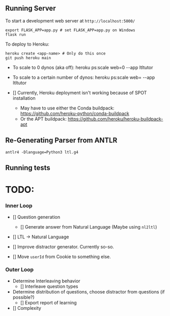 
## Running Server

To start a development web server at `http://localhost:5000/`
```
export FLASK_APP=app.py # set FLASK_APP=app.py on Windows
flask run
```

To deploy to Heroku:

```
heroku create <app-name> # Only do this once
git push heroku main
```

- To scale to 0 dynos (aka off): heroku ps:scale web=0 --app ltltutor
- To scale to a certain number of dynos: heroku ps:scale web=<n> --app ltltutor

- [] Currently, Heroku deployment isn't working because of SPOT installation
  - May have to use either the Conda buildpack: https://github.com/heroku-python/conda-buildpack
  - Or the APT buildpack: https://github.com/heroku/heroku-buildpack-apt


## Re-Generating Parser from ANTLR
```
antlr4 -Dlanguage=Python3 ltl.g4
```

## Running tests






# TODO:


### Inner Loop
- [] Question generation
    - [] Generate answer from Natural Language (Maybe using `nl2ltl`)
- [] LTL -> Natural Language

- [] Improve distractor generator. Currently so-so.
- [] Move `userId` from Cookie to something else.

### Outer Loop


- Determine Interleaving behavior
   - [] Interleave question types
- Determine distribution of questions, choose distractor from questions (if possible?)
  - [] Export report of learning
- [] Complexity
